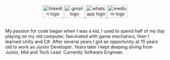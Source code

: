 <div align="center">
  <a href="https://www.linkedin.com/in/herbert-de-sousa-vilela-311638230" target="_blank">
    <img src="https://raw.githubusercontent.com/maurodesouza/profile-readme-generator/master/src/assets/icons/social/linkedin/default.svg" width="64" height="40" alt="linkedin logo"  />
  </a>
  <a href="sousaherbert138@gmail.com" target="_blank">
    <img src="https://raw.githubusercontent.com/maurodesouza/profile-readme-generator/master/src/assets/icons/social/gmail/default.svg" width="64" height="40" alt="gmail logo"  />
  </a>
  <a href="https://whatsa.me/5511952875335" target="_blank">
    <img src="https://raw.githubusercontent.com/maurodesouza/profile-readme-generator/master/src/assets/icons/social/whatsapp/default.svg" width="64" height="40" alt="whatsapp logo"  />
  </a>
  <a href="https://medium.com/@sousaherbert" target="_blank">
    <img src="https://raw.githubusercontent.com/rahuldkjain/github-profile-readme-generator/master/src/images/icons/Social/medium.svg" width="64" height="40" alt="medium logo"  />
  </a>
</div>

<br />

My passion for code began when I was a kid, I used to spend half of my day playing on my old computer, fascinated with game mechanics, then I learned Unity and C#. After several years I got an opportunity at 15 years old to work as Junior Developer. Years later I kept deeping diving from Junior, Mid and Tech Lead. Currently Software Engineer. 

